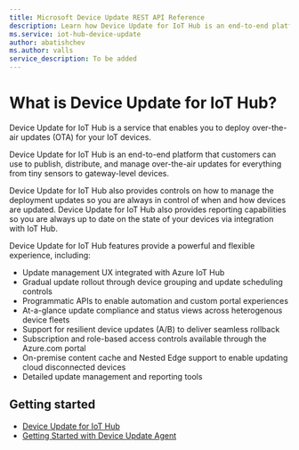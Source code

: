 ```yaml
---
title: Microsoft Device Update REST API Reference
description: Learn how Device Update for IoT Hub is an end-to-end platform that customers can use to publish and manage over-the-air updates.
ms.service: iot-hub-device-update
author: abatishchev 
ms.author: valls
service_description: To be added
---
```


# What is Device Update for IoT Hub?

Device Update for IoT Hub is a service that enables you to deploy over-the-air updates (OTA) for your IoT devices.

Device Update for IoT Hub is an end-to-end platform that customers can use to publish, distribute, and manage over-the-air updates for everything from tiny sensors to gateway-level devices.

Device Update for IoT Hub also provides controls on how to manage the deployment updates so you are always in control of when and how devices are updated. Device Update for IoT Hub also provides reporting capabilities so you are always up to date on the state of your devices via integration with IoT Hub.

Device Update for IoT Hub features provide a powerful and flexible experience, including:

* Update management UX integrated with Azure IoT Hub
* Gradual update rollout through device grouping and update scheduling controls
* Programmatic APIs to enable automation and custom portal experiences
* At-a-glance update compliance and status views across heterogenous device fleets
* Support for resilient device updates (A/B) to deliver seamless rollback
* Subscription and role-based access controls available through the Azure.com portal
* On-premise content cache and Nested Edge support to enable updating cloud disconnected devices
* Detailed update management and reporting tools

## Getting started

* [Device Update for IoT Hub](https://aka.ms/iot-hub-device-update-docs)
* [Getting Started with Device Update Agent](https://github.com/Azure/iot-hub-device-update/tree/main/docs/agent-reference)
